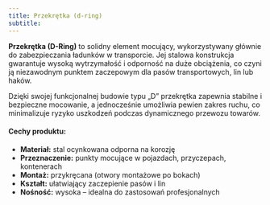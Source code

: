 ```yaml
---
title: Przekrętka (d-ring)
subtitle: 
---
```


**Przekrętka (D-Ring)** to solidny element mocujący, wykorzystywany głównie do zabezpieczania ładunków w transporcie. Jej stalowa konstrukcja gwarantuje wysoką wytrzymałość i odporność na duże obciążenia, co czyni ją niezawodnym punktem zaczepowym dla pasów transportowych, lin lub haków.

Dzięki swojej funkcjonalnej budowie typu „D” przekrętka zapewnia stabilne i bezpieczne mocowanie, a jednocześnie umożliwia pewien zakres ruchu, co minimalizuje ryzyko uszkodzeń podczas dynamicznego przewozu towarów.

#### Cechy produktu:
- **Materiał:** stal ocynkowana odporna na korozję  
- **Przeznaczenie:** punkty mocujące w pojazdach, przyczepach, kontenerach  
- **Montaż:** przykręcana (otwory montażowe po bokach)  
- **Kształt:** ułatwiający zaczepienie pasów i lin  
- **Nośność:** wysoka – idealna do zastosowań profesjonalnych